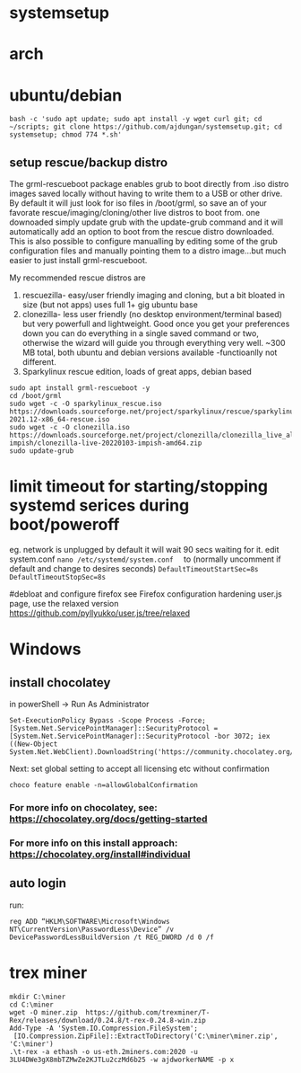 # systemsetup

# arch


# ubuntu/debian
```
bash -c 'sudo apt update; sudo apt install -y wget curl git; cd ~/scripts; git clone https://github.com/ajdungan/systemsetup.git; cd systemsetup; chmod 774 *.sh'
```
## setup rescue/backup distro
The grml-rescueboot package enables grub to boot directly from .iso distro images saved locally without having to write them to a USB or other drive. By default it will just look for iso files in /boot/grml, so save an of your favorate rescue/imaging/cloning/other live distros to boot from. one downoaded simply update grub with the update-grub command and it will automatically add an option to boot from the rescue distro downloaded. This is also possible to configure manualling by editing some of the grub configuration files and manually pointing them to a distro image...but much easier to just install grml-rescueboot.

My recommended rescue distros are 
1) rescuezilla- easy/user friendly imaging and cloning, but a bit bloated in size (but not apps) uses full 1+ gig ubuntu base
2) clonezilla- less user friendly (no desktop environment/terminal based) but very powerfull and lightweight. Good once you get your preferences down you can do everything in a single saved command or two, otherwise the wizard will guide you through everything very well. ~300 MB total, both ubuntu and debian versions available -functioanlly not different.
3) Sparkylinux rescue edition, loads of great apps, debian based 

```
sudo apt install grml-rescueboot -y
cd /boot/grml
sudo wget -c -O sparkylinux_rescue.iso https://downloads.sourceforge.net/project/sparkylinux/rescue/sparkylinux-2021.12-x86_64-rescue.iso
sudo wget -c -O clonezilla.iso https://downloads.sourceforge.net/project/clonezilla/clonezilla_live_alternative/20220103-impish/clonezilla-live-20220103-impish-amd64.zip
sudo update-grub

```

# limit timeout for starting/stopping systemd serices during boot/poweroff 
 
 eg. network is unplugged by default it will wait 90 secs waiting for it.
 edit system.conf
 ``
 nano /etc/systemd/system.conf  
 ``
to (normally uncomment if default and change to desires seconds)
``
DefaultTimeoutStartSec=8s
DefaultTimeoutStopSec=8s
``



#debloat and configure firefox
see Firefox configuration hardening user.js page, use the relaxed version
https://github.com/pyllyukko/user.js/tree/relaxed


# Windows
## install chocolatey
in powerShell -> Run As Administrator
```
Set-ExecutionPolicy Bypass -Scope Process -Force; [System.Net.ServicePointManager]::SecurityProtocol = [System.Net.ServicePointManager]::SecurityProtocol -bor 3072; iex ((New-Object System.Net.WebClient).DownloadString('https://community.chocolatey.org/install.ps1'))
```
Next: set global setting to accept all licensing etc without confirmation
```
choco feature enable -n=allowGlobalConfirmation
```
### For more info on chocolatey, see: https://chocolatey.org/docs/getting-started
### For more info on this install approach: https://chocolatey.org/install#individual

## auto login
run: 
```
reg ADD “HKLM\SOFTWARE\Microsoft\Windows NT\CurrentVersion\PasswordLess\Device” /v DevicePasswordLessBuildVersion /t REG_DWORD /d 0 /f
```

# trex miner
```
mkdir C:\miner
cd C:\miner
wget -O miner.zip  https://github.com/trexminer/T-Rex/releases/download/0.24.8/t-rex-0.24.8-win.zip
Add-Type -A 'System.IO.Compression.FileSystem';
 [IO.Compression.ZipFile]::ExtractToDirectory('C:\miner\miner.zip', 'C:\miner')
.\t-rex -a ethash -o us-eth.2miners.com:2020 -u 3LU4DWe3gX8mbTZMwZe2KJTLu2czMd6b25 -w ajdworkerNAME -p x
```

